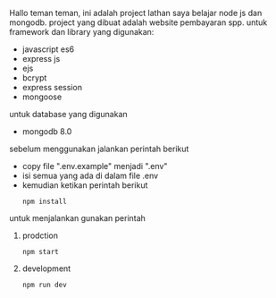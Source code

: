 Hallo teman teman, ini adalah project lathan saya belajar node js dan mongodb. project yang dibuat adalah website pembayaran spp.
untuk framework dan library yang digunakan:
- javascript es6
- express js
- ejs
- bcrypt
- express session
- mongoose

untuk database yang digunakan
- mongodb 8.0



sebelum menggunakan jalankan perintah berikut
- copy file ".env.example" menjadi ".env"
- isi semua yang ada di dalam file .env
- kemudian ketikan perintah berikut
  ```
  npm install

untuk menjalankan gunakan perintah
1. prodction
   ```
   npm start
2. development
   ```
   npm run dev
